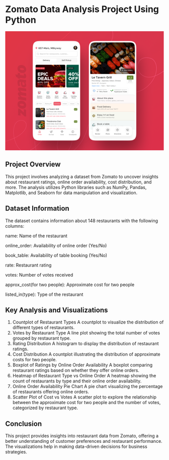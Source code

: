 # Zomato Data Analysis Project Using Python

![](https://github.com/dainik-ui/Zomato_python/blob/main/zomato-app.png)

## Project Overview

This project involves analyzing a dataset from Zomato to uncover insights about restaurant ratings, online order availability, cost distribution, and more. The analysis utilizes Python libraries such as NumPy, Pandas, Matplotlib, and Seaborn for data manipulation and visualization.
## Dataset Information
The dataset contains information about 148 restaurants with the following columns:

name: Name of the restaurant

online_order: Availability of online order (Yes/No)

book_table: Availability of table booking (Yes/No)

rate: Restaurant rating

votes: Number of votes received

approx_cost(for two people): Approximate cost for two people

listed_in(type): Type of the restaurant

## Key Analysis and Visualizations

1. Countplot of Restaurant Types
A countplot to visualize the distribution of different types of restaurants.
2. Votes by Restaurant Type
A line plot showing the total number of votes grouped by restaurant type.
3. Rating Distribution
A histogram to display the distribution of restaurant ratings.
4. Cost Distribution
A countplot illustrating the distribution of approximate costs for two people.
5. Boxplot of Ratings by Online Order Availability
A boxplot comparing restaurant ratings based on whether they offer online orders.
6. Heatmap of Restaurant Type vs Online Order
A heatmap showing the count of restaurants by type and their online order availability.
7. Online Order Availability Pie Chart
A pie chart visualizing the percentage of restaurants offering online orders.
8. Scatter Plot of Cost vs Votes
A scatter plot to explore the relationship between the approximate cost for two people and the number of votes, categorized by restaurant type.

## Conclusion
This project provides insights into restaurant data from Zomato, offering a better understanding of customer preferences and restaurant performance. The visualizations help in making data-driven decisions for business strategies.
